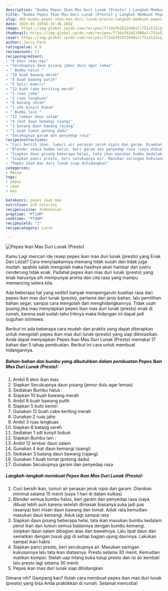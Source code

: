 ```yaml
---
description: "Bumbu Pepes Ikan Mas Duri Lunak (Presto) | Langkah Membuat Pepes Ikan Mas Duri Lunak (Presto) Yang Bisa Manjain Lidah"
title: "Bumbu Pepes Ikan Mas Duri Lunak (Presto) | Langkah Membuat Pepes Ikan Mas Duri Lunak (Presto) Yang Bisa Manjain Lidah"
slug: 464-bumbu-pepes-ikan-mas-duri-lunak-presto-langkah-membuat-pepes-ikan-mas-duri-lunak-presto-yang-bisa-manjain-lidah
date: 2020-05-30T02:33:46.260Z
image: https://img-global.cpcdn.com/recipes/f73daf61922948a7/751x532cq70/pepes-ikan-mas-duri-lunak-presto-foto-resep-utama.jpg
thumbnail: https://img-global.cpcdn.com/recipes/f73daf61922948a7/751x532cq70/pepes-ikan-mas-duri-lunak-presto-foto-resep-utama.jpg
cover: https://img-global.cpcdn.com/recipes/f73daf61922948a7/751x532cq70/pepes-ikan-mas-duri-lunak-presto-foto-resep-utama.jpg
author: Jerry Park
ratingvalue: 4.8
reviewcount: 11
recipeingredient:
- "6 ekor ikan mas"
- "Secukupnya daun pisang jemur dulu agar lemas"
- " Bumbu halus "
- "10 buah bawang merah"
- "8 buah bawang putih"
- "5 butir kemiri"
- "12 buah cabe keriting merah"
- "2 ruas jahe"
- "3 ruas lengkuas"
- "6 batang sereh"
- "1 sdt kunyit bubuk"
- " Bumbu lain "
- "12 lembar daun salam"
- "4 ikat daun kemangi siangi"
- "3 batang daun bawang rajang"
- "1 buah tomat potong dadu"
- "Secukupnya garam dan penyedap rasa"
recipeinstructions:
- "Cuci bersih ikan, lumuri air perasan jeruk nipis dan garam. Diamkan minimal selama 15 menit (saya 1 hari di dalam kulkas)"
- "Blender semua bumbu halus, beri garam dan penyedap rasa (saya dibuat lebih asin karena setelah dimasak biasanya suka jadi pas rasanya) beri irisan daun bawang dan tomat. Aduk rata kemudian masukan daun kemangi. Aduk lagi sampai rata"
- "Siapkan daun pisang beberapa helai, tata ikan masukan bumbu kedalam perut ikan dan lumuri semua badannya dengan bumbu kemangi. sisipkan daun salam dibagian atas dan bawahnya. Lalu lipat daun dan sematkan dengan tusuk gigi di setiap bagian ujung daunnya. Lakukan sampai ikan habis"
- "Siapkan panci presto, beri secukupnya air. Masukan saringan kukusannya lalu tata ikan diatasnya. Presto selama 30 menit. Kemudian matikan kompor. Stelah uap hilang buka tutup presto dan isi air kembali lalu presto lagi selama 30 menit"
- "Pepes ikan mas duri lunak siap dihidangkan"
categories:
- Resep
tags:
- pepes
- ikan
- mas

katakunci: pepes ikan mas 
nutrition: 224 calories
recipecuisine: Indonesian
preptime: "PT19M"
cooktime: "PT46M"
recipeyield: "1"
recipecategory: Lunch

---
```



![Pepes Ikan Mas Duri Lunak (Presto)](https://img-global.cpcdn.com/recipes/f73daf61922948a7/751x532cq70/pepes-ikan-mas-duri-lunak-presto-foto-resep-utama.jpg)

Kamu Lagi mencari ide resep pepes ikan mas duri lunak (presto) yang Enak Dan Lezat? Cara menyiapkannya memang tidak susah dan tidak juga mudah. apabila salah mengolah maka hasilnya akan hambar dan justru cenderung tidak enak. Padahal pepes ikan mas duri lunak (presto) yang enak harusnya sih mempunyai aroma dan cita rasa yang mampu memancing selera kita.

Ada beberapa hal yang sedikit banyak mempengaruhi kualitas rasa dari pepes ikan mas duri lunak (presto), pertama dari jenis bahan, lalu pemilihan bahan segar, sampai cara mengolah dan menghidangkannya. Tidak usah pusing jika mau menyiapkan pepes ikan mas duri lunak (presto) enak di rumah, karena asal sudah tahu triknya maka hidangan ini dapat jadi suguhan istimewa.




Berikut ini ada beberapa cara mudah dan praktis yang dapat diterapkan untuk mengolah pepes ikan mas duri lunak (presto) yang siap dikreasikan. Anda dapat menyiapkan Pepes Ikan Mas Duri Lunak (Presto) memakai 17 bahan dan 5 tahap pembuatan. Berikut ini cara untuk membuat hidangannya.

<!--inarticleads1-->

##### Bahan-bahan dan bumbu yang dibutuhkan dalam pembuatan Pepes Ikan Mas Duri Lunak (Presto):

1. Ambil 6 ekor ikan mas
1. Siapkan Secukupnya daun pisang (jemur dulu agar lemas)
1. Sediakan  Bumbu halus :
1. Siapkan 10 buah bawang merah
1. Ambil 8 buah bawang putih
1. Siapkan 5 butir kemiri
1. Gunakan 12 buah cabe keriting merah
1. Gunakan 2 ruas jahe
1. Ambil 3 ruas lengkuas
1. Siapkan 6 batang sereh
1. Sediakan 1 sdt kunyit bubuk
1. Siapkan  Bumbu lain :
1. Ambil 12 lembar daun salam
1. Gunakan 4 ikat daun kemangi (siangi)
1. Sediakan 3 batang daun bawang (rajang)
1. Gunakan 1 buah tomat (potong dadu)
1. Gunakan Secukupnya garam dan penyedap rasa




<!--inarticleads2-->

##### Langkah-langkah membuat Pepes Ikan Mas Duri Lunak (Presto):

1. Cuci bersih ikan, lumuri air perasan jeruk nipis dan garam. Diamkan minimal selama 15 menit (saya 1 hari di dalam kulkas)
1. Blender semua bumbu halus, beri garam dan penyedap rasa (saya dibuat lebih asin karena setelah dimasak biasanya suka jadi pas rasanya) beri irisan daun bawang dan tomat. Aduk rata kemudian masukan daun kemangi. Aduk lagi sampai rata
1. Siapkan daun pisang beberapa helai, tata ikan masukan bumbu kedalam perut ikan dan lumuri semua badannya dengan bumbu kemangi. sisipkan daun salam dibagian atas dan bawahnya. Lalu lipat daun dan sematkan dengan tusuk gigi di setiap bagian ujung daunnya. Lakukan sampai ikan habis
1. Siapkan panci presto, beri secukupnya air. Masukan saringan kukusannya lalu tata ikan diatasnya. Presto selama 30 menit. Kemudian matikan kompor. Stelah uap hilang buka tutup presto dan isi air kembali lalu presto lagi selama 30 menit
1. Pepes ikan mas duri lunak siap dihidangkan




Gimana nih? Gampang kan? Itulah cara membuat pepes ikan mas duri lunak (presto) yang bisa Anda praktikkan di rumah. Selamat mencoba!
